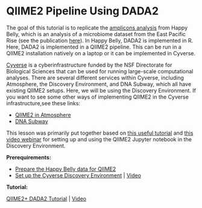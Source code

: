 # QIIME2 Pipeline Using DADA2


The goal of this tutorial is to replicate the [amplicons analysis](https://astrobiomike.github.io/amplicon/) from Happy Belly, which is an analysis of a microbiome dataset from the East Pacific Rise (see the publication [here](https://www.frontiersin.org/articles/10.3389/fmicb.2015.01470/full)). In Happy Belly, DADA2 is implemented in R. Here, DADA2 is implemented in a QIIME2 pipeline. This can be run in a QIIME2 installation natively on a laptop or it can be implemented in Cyverse.

[Cyverse](https://cyverse.org/) is a cyberinfrastructure funded by the NSF Directorate for Biological Sciences that can be used for running large-scale computational analyses. There are several different services within Cyverse, including Atmosphere, the Discovery Environment, and DNA Subway, which all have existing QIIME2 setups. Here, we will be using the Discovery Environment. If you want to see some other ways of implementing QIIME2 in the Cyverse infrastructure,see these links:

- [QIIME2 in Atmosphere](https://github.com/joslynnlee/qiime2-workflow-cyverse/wiki) 
- [DNA Subway](https://dnasubway.cyverse.org/) 


This lesson was primarily put together based on [this useful tutorial](https://cyverse-jupyter-qiime2.readthedocs-hosted.com/en/latest/) and [this video webinar](https://www.youtube.com/watch?time_continue=561&v=9AT2YHkduz0&feature=emb_logo) for setting up and using the QIIME2 Jupyter notebook in the Discovery Environment. 

**Prerequirements:**

- [Prepare the Happy Belly data for QIIME2](https://github.com/biovcnet/topic-amplicons/blob/master/Lesson03a/organize.data.md)  
- [Set up the Cyverse Discovery Environment](https://github.com/biovcnet/topic-amplicons/blob/master/Lesson03a/setting.up.md) | [Video](https://youtu.be/zNdho4gwZ9M)

 
**Tutorial:**
  
[QIIME2+ DADA2 Tutorial](https://github.com/biovcnet/topic-amplicons/blob/master/Lesson03a/analysis.md) | [Video](https://youtu.be/2kvdLbbKcJc)
